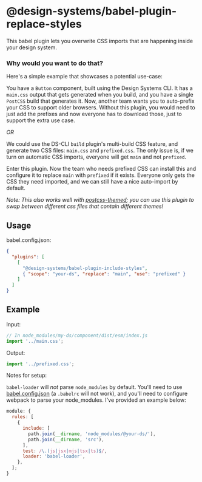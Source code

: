 # @design-systems/babel-plugin-replace-styles

This babel plugin lets you overwrite CSS imports that are happening inside your design system.

### Why would you want to do that?

Here's a simple example that showcases a potential use-case:

You have a `Button` component, built using the Design Systems CLI. It has a `main.css` output that gets generated when you build,
and you have a single `PostCSS` build that generates it. Now, another team wants you to auto-prefix your CSS to support older browsers.
Without this plugin, you would need to just add the prefixes and now everyone has to download those, just to support the extra use case.

_OR_

We could use the DS-CLI `build` plugin's multi-build CSS feature, and generate two CSS files: `main.css` and `prefixed.css`.
The only issue is, if we turn on automatic CSS imports, everyone will get `main` and not `prefixed`.

Enter this plugin. Now the team who needs prefixed CSS can install this and configure it to replace `main` with `prefixed` if it exists.
Everyone only gets the CSS they need imported, and we can still have a nice auto-import by default.

_Note: This also works well with [postcss-themed](https://github.com/intuit/postcss-themed); you can use this plugin to swap between different css files that contain different themes!_

## Usage

babel.config.json:

```json
{
  "plugins": [
    [
      "@design-systems/babel-plugin-include-styles",
      { "scope": "your-ds", "replace": "main", "use": "prefixed" }
    ]
  ]
}
```

## Example

Input:

```js
// In node_modules/my-ds/component/dist/esm/index.js
import '../main.css';
```

Output:

```js
import '../prefixed.css';
```

Notes for setup:

`babel-loader` will _not_ parse `node_modules` by default. You'll need to use [babel.config.json](https://babeljs.io/docs/en/configuration#babelconfigjs) (a `.babelrc` will not work), and you'll need to configure webpack to parse your node_modules. I've provided an example below:

```js
module: {
  rules: [
    {
      include: [
        path.join(__dirname, 'node_modules/@your-ds/'),
        path.join(__dirname, 'src'),
      ],
      test: /\.(js|jsx|mjs|tsx|ts)$/,
      loader: 'babel-loader',
    },
  ];
}
```
